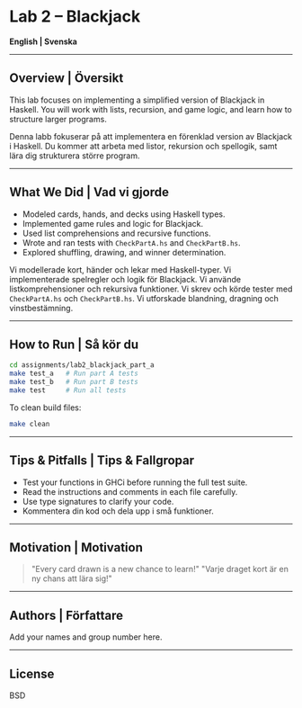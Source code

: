 # Lab 2 – Blackjack

**English | Svenska**

---

## Overview | Översikt

This lab focuses on implementing a simplified version of Blackjack in Haskell. You will work with lists, recursion, and game logic, and learn how to structure larger programs.

Denna labb fokuserar på att implementera en förenklad version av Blackjack i Haskell. Du kommer att arbeta med listor, rekursion och spellogik, samt lära dig strukturera större program.

---

## What We Did | Vad vi gjorde

- Modeled cards, hands, and decks using Haskell types.
- Implemented game rules and logic for Blackjack.
- Used list comprehensions and recursive functions.
- Wrote and ran tests with `CheckPartA.hs` and `CheckPartB.hs`.
- Explored shuffling, drawing, and winner determination.

Vi modellerade kort, händer och lekar med Haskell-typer.
Vi implementerade spelregler och logik för Blackjack.
Vi använde listkomprehensioner och rekursiva funktioner.
Vi skrev och körde tester med `CheckPartA.hs` och `CheckPartB.hs`.
Vi utforskade blandning, dragning och vinstbestämning.

---

## How to Run | Så kör du

```bash
cd assignments/lab2_blackjack_part_a
make test_a   # Run part A tests
make test_b   # Run part B tests
make test     # Run all tests
```

To clean build files:
```bash
make clean
```

---

## Tips & Pitfalls | Tips & Fallgropar

- Test your functions in GHCi before running the full test suite.
- Read the instructions and comments in each file carefully.
- Use type signatures to clarify your code.
- Kommentera din kod och dela upp i små funktioner.

---

## Motivation | Motivation

> "Every card drawn is a new chance to learn!"
> "Varje draget kort är en ny chans att lära sig!"

---

## Authors | Författare

Add your names and group number here.

---

## License

BSD
